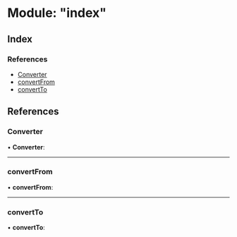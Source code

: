 
# Module: "index"

## Index

### References

* [Converter](_index_.md#converter)
* [convertFrom](_index_.md#convertfrom)
* [convertTo](_index_.md#convertto)

## References

### <a id="converter" name="converter"></a>  Converter

• **Converter**:

___

### <a id="convertfrom" name="convertfrom"></a>  convertFrom

• **convertFrom**:

___

### <a id="convertto" name="convertto"></a>  convertTo

• **convertTo**:
